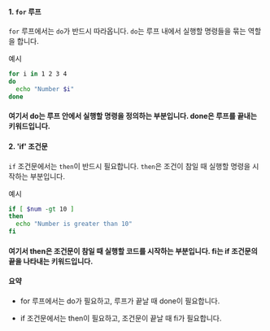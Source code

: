 #### 1. `for` 루프
`for` 루프에서는 `do`가 반드시 따라옵니다. `do`는 루프 내에서 실행할 명령들을 묶는 역할을 합니다.

예시
```sh
for i in 1 2 3 4
do
  echo "Number $i"
done
```

#### 여기서 do는 루프 안에서 실행할 명령을 정의하는 부분입니다. done은 루프를 끝내는 키워드입니다.


#### 2. 'if' 조건문
`if` 조건문에서는 `then`이 반드시 필요합니다. `then`은 조건이 참일 때 실행할 명령을 시작하는 부분입니다.

예시
```sh
if [ $num -gt 10 ]
then
  echo "Number is greater than 10"
fi
```

#### 여기서 then은 조건문이 참일 때 실행할 코드를 시작하는 부분입니다. fi는 if 조건문의 끝을 나타내는 키워드입니다.

#### 요약

- for 루프에서는 do가 필요하고, 루프가 끝날 때 done이 필요합니다.

- if 조건문에서는 then이 필요하고, 조건문이 끝날 때 fi가 필요합니다.






